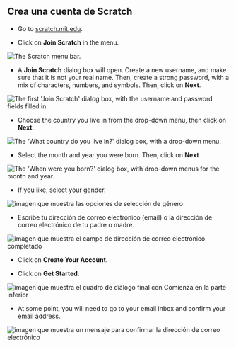 ## Crea una cuenta de Scratch

- Go to [scratch.mit.edu](https://scratch.mit.edu).

- Click on **Join Scratch** in the menu.

![The Scratch menu bar.](images/join.png)

- A **Join Scratch** dialog box will open. Create a new username, and make sure that it is not your real name. Then, create a strong password, with a mix of characters, numbers, and symbols. Then, click on **Next**.

![The first 'Join Scratch' dialog box, with the username and password fields filled in.](images/username.png)

- Choose the country you live in from the drop-down menu, then click on **Next**.

![The 'What country do you live in?' dialog box, with a drop-down menu.](images/country.png)

- Select the month and year you were born. Then, click on **Next**

![The 'When were you born?' dialog box, with drop-down menus for the month and year.](images/age.png)

- If you like, select your gender.

![imagen que muestra las opciones de selección de género](images/gender.png)

- Escribe tu dirección de correo electrónico (email) o la dirección de correo electrónico de tu padre o madre.

![imagen que muestra el campo de dirección de correo electrónico completado](images/email.png)

- Click on **Create Your Account**.

- Click on **Get Started**.

![imagen que muestra el cuadro de diálogo final con Comienza en la parte inferior](images/start.png)

- At some point, you will need to go to your email inbox and confirm your email address.

![imagen que muestra un mensaje para confirmar la dirección de correo electrónico](images/confirm.png)

